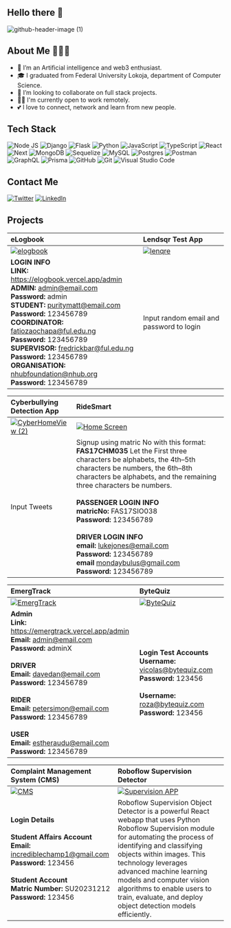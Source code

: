 <!--
**Vicolas11/Vicolas11** is a ✨ _special_ ✨ repository because its `README.md` (this file) appears on your GitHub profile.

Here are some ideas to get you started:


- 🌱 I’m currently learning ...
- 👯 I’m looking to collaborate on ...
- 🤔 I’m looking for help with ...
- 💬 Ask me about ...
- 📫 How to reach me: ...
- 😄 Pronouns: ...
- ⚡ Fun fact: ...
-->


## Hello there 👋
![github-header-image (1)](https://user-images.githubusercontent.com/46172140/226135279-2e28d174-9628-42c9-a4f7-136fb1885bf7.png)

## About Me 👨🏽‍💻
- 👀 I’m an Artificial intelligence and web3 enthusiast.
- 🎓 I graduated from Federal University Lokoja, department of Computer Science.
- 💞️ I’m looking to collaborate on full stack projects.
- 👷‍♀️ I'm currently open to work remotely.
- 💕 I love to connect, network and learn from new people.

## Tech Stack 
![Node JS](https://img.shields.io/badge/Node.js-8BBF3D?style=for-the-badge&logo=nodedotjs&logoColor=black)
![Django](https://img.shields.io/badge/Django-092D1F?style=for-the-badge&logo=django&logoColor=white)
![Flask](https://img.shields.io/badge/Flask-fff?style=for-the-badge&logo=flask&logoColor=black)
![Python](https://img.shields.io/badge/Python-376FA0?style=for-the-badge&logo=python&logoColor=white)
![JavaScript](https://img.shields.io/badge/Javascript-CFB431?style=for-the-badge&logo=javascript&logoColor=white)
![TypeScript](https://img.shields.io/badge/typescript-%23007ACC.svg?style=for-the-badge&logo=typescript&logoColor=white)
![React](https://img.shields.io/badge/React-5ED3F3?style=for-the-badge&logo=react&logoColor=white)
![Next](https://img.shields.io/badge/Next-100000?style=for-the-badge&logo=nextdotjs&logoColor=white)
![MongoDB](https://img.shields.io/badge/MongoDB-%234ea94b.svg?style=for-the-badge&logo=mongodb&logoColor=white)
![Sequelize](https://img.shields.io/badge/Sequelize-52B0E7?style=for-the-badge&logo=Sequelize&logoColor=white)
![MySQL](https://img.shields.io/badge/mysql-%2300f.svg?style=for-the-badge&logo=mysql&logoColor=white)
![Postgres](https://img.shields.io/badge/postgres-%23316192.svg?style=for-the-badge&logo=postgresql&logoColor=white)
![Postman](https://img.shields.io/badge/Postman-FF6C37?style=for-the-badge&logo=postman&logoColor=white)
![GraphQL](https://img.shields.io/badge/GraphQL-DE33A6?style=for-the-badge&logo=graphql&logoColor=white)
![Prisma](https://img.shields.io/badge/Prisma-0B3147?style=for-the-badge&logo=prisma&logoColor=white)
![GitHub](https://img.shields.io/badge/GitHub-100000?style=for-the-badge&logo=github&logoColor=white)
![Git](https://img.shields.io/badge/git-%23F05033.svg?style=for-the-badge&logo=git&logoColor=white)
![Visual Studio Code](https://img.shields.io/badge/Visual%20Studio%20Code-0078d7.svg?style=for-the-badge&logo=visual-studio-code&logoColor=white)


## Contact Me
[![Twitter](https://img.shields.io/badge/Twitter-1DA1F2?style=for-the-badge&logo=twitter&logoColor=white)](https://twitter.com/am_vicolas)
[![LinkedIn](https://img.shields.io/badge/LinkedIn-0077B5?style=for-the-badge&logo=linkedin&logoColor=white)](https://www.linkedin.com/in/vicolas-akoh/)

## Projects
| eLogbook | Lendsqr Test App |
| :--- | :--- |
| [![elogbook](https://user-images.githubusercontent.com/46172140/226142698-0badee98-310e-41fd-97c3-2bfd1bc87c2b.jpg)](https://elogbook.vercel.app/) | [![lenqre](https://user-images.githubusercontent.com/46172140/226142776-8d92beac-96f8-4f97-8255-179622526fec.jpg)](https://victor-akoh-lendsqr-fe-test.vercel.app/) |
| **LOGIN INFO** <br/> **LINK:** https://elogbook.vercel.app/admin <br/> **ADMIN:** admin@email.com <br/> **Password:** admin <br/> **STUDENT:** puritymatt@email.com <br/> **Password:** 123456789 <br/> **COORDINATOR:** fatiozaochapa@ful.edu.ng <br/> **Password:** 123456789 <br/> **SUPERVISOR:** fredrickbar@ful.edu.ng <br/> **Password:** 123456789 <br/> **ORGANISATION:** nhubfoundation@nhub.org <br/> **Password:** 123456789 | Input random email and password to login |

| Cyberbullying Detection App | RideSmart |
| :--- | :--- |
| [![CyberHomeView (2)](https://user-images.githubusercontent.com/46172140/226143512-42dcb155-d56a-479c-be3e-8834e1d0a929.jpg)](https://cyberbullying.onrender.com/) | [![Home Screen](https://github.com/Vicolas11/Vicolas11/assets/46172140/ca666adf-b461-4c0d-93da-8ef536cbc6cb)](https://ridesmart.vercel.app/) |
| Input Tweets | Signup using matric No with this format: **FAS17CHM035** Let the First three characters be alphabets, the 4th–5th characters be numbers, the 6th–8th characters be alphabets, and the remaining three characters be numbers. <br/><br/> **PASSENGER LOGIN INFO** <br/> **matricNo:** FAS17SIO038 <br/> **Password:** 123456789 <br/><br/> **DRIVER LOGIN INFO** <br/> **email:** lukejones@email.com  <br/> **Password:** 123456789 <br/> **email** mondaybulus@gmail.com <br/> **Password:** 123456789 |

| EmergTrack | ByteQuiz |
| :--- | :--- |
| [![EmergTrack](https://github.com/Vicolas11/Vicolas11/assets/46172140/df331d63-c7f5-44ad-9503-c26cf517ed43)](https://emergtrack.vercel.app/) | [![ByteQuiz](https://github.com/Vicolas11/Vicolas11/assets/46172140/119e5809-64c2-4aac-8e9d-f84b9bb0c5cf)](https://bytequiz.vercel.app/) |
| **Admin** <br/>**Link:** https://emergtrack.vercel.app/admin <br/>**Email:** admin@email.com <br/>**Password:** adminX   <br/><br/>**DRIVER** <br/> **Email:** davedan@email.com <br/> **Password:** 123456789 <br/><br/> **RIDER** <br/> **Email:** petersimon@email.com <br/> **Password:** 123456789 <br/><br/> **USER** <br/> **Email:** estheraudu@email.com <br/> **Password:** 123456789 | **Login Test Accounts** <br/>**Username:** vicolas@bytequiz.com <br/>**Password:** 123456 <br/><br/>**Username:** roza@bytequiz.com <br/>**Password:** 123456  |

| Complaint Management System (CMS) | Roboflow Supervision Detector |
| :--- | :--- |
| [![CMS](https://github.com/Vicolas11/Vicolas11/assets/46172140/40b87827-d979-4f4e-b684-b3e4804b65cb)](https://complaints-green.vercel.app/) | [![Supervision APP](https://github.com/user-attachments/assets/2533f4df-f3a2-4d97-a0b4-08263304f891)](https://supervision-teal.vercel.app/) |
| **Login Details** <br/><br/>**Student Affairs Account**<br/>**Email:** incrediblechamp1@gmail.com <br/>**Password:** 123456 <br/><br/>**Student Account**<br/>**Matric Number:** SU20231212 <br/>**Password:** 123456 | Roboflow Supervision Object Detector is a powerful React webapp that uses Python Roboflow Supervision module for automating the process of identifying and classifying objects within images. This technology leverages advanced machine learning models and computer vision algorithms to enable users to train, evaluate, and deploy object detection models efficiently. |
